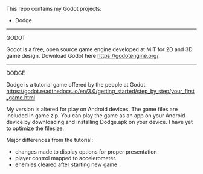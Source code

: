 
This repo contains my Godot projects:
 - Dodge
 
-----------------------------------------------------------------------

GODOT

Godot is a free, open source game engine developed at MIT for 2D and 3D game design. 
Download Godot here https://godotengine.org/. 

-----------------------------------------------------------------------

DODGE

Dodge is a tutorial game offered by the people at Godot.
https://godot.readthedocs.io/en/3.0/getting_started/step_by_step/your_first_game.html
	
My version is altered for play on Android devices. The game files are included in game.zip. You can play the game as an app on your Android device by downloading and installing Dodge.apk on your device. I have yet to optimize the filesize. 
	
Major differences from the tutorial:
- changes made to display options for proper presentation
- player control mapped to accelerometer. 
- enemies cleared after starting new game
	
